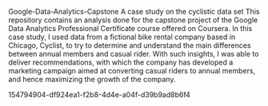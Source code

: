 Google-Data-Analytics-Capstone
A case study on the cyclistic data set
This repository contains an analysis done for the capstone project of the Google Data Analytics Professional Certificate course offered on Coursera. In this case study, I used data from a fictional bike rental company based in Chicago, Cyclist, to try to determine and understand the main differences between annual members and casual rider. With such insights, I was able to deliver recommendations, with which the company has developed a marketing campaign aimed at converting casual riders to annual members, and hence maximizing the growth of the company.

154794904-df924ea1-f2b8-4d4e-a04f-d39b9ad8b6f4
